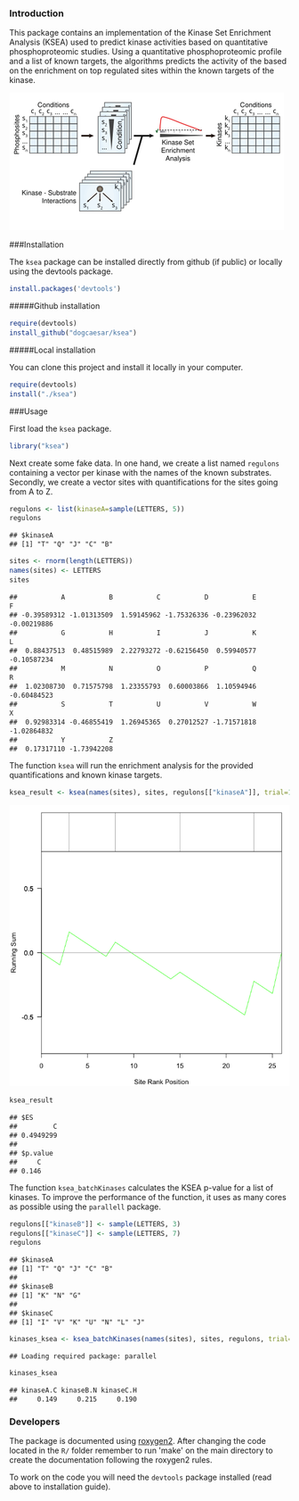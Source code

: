 ### Introduction

This package contains an implementation of the Kinase Set Enrichment Analysis (KSEA) used to predict kinase activities based on quantitative phosphoproteomic studies. Using a quantitative phosphoproteomic profile and a list of known targets, the algorithms predicts the activity of the based on the enrichment on top regulated sites within the known targets of the kinase.

![kinase](./kinase_GSEA.svg)

###Installation

The `ksea` package can be installed directly from github (if public) or locally using the devtools package.


```r
install.packages('devtools')
```

#####Github installation


```r
require(devtools)
install_github("dogcaesar/ksea")
```

#####Local installation

You can clone this project and install it locally in your computer.


```r
require(devtools)
install("./ksea")
```

###Usage

First load the `ksea` package.


```r
library("ksea")
```

Next create some fake data. In one hand, we create a list named `regulons` containing a vector per kinase with the names of the known substrates. Secondly, we create a vector sites with quantifications for the sites going from A to Z.


```r
regulons <- list(kinaseA=sample(LETTERS, 5))
regulons
```

```
## $kinaseA
## [1] "T" "Q" "J" "C" "B"
```

```r
sites <- rnorm(length(LETTERS))
names(sites) <- LETTERS
sites
```

```
##           A           B           C           D           E           F 
## -0.39589312 -1.01313509  1.59145962 -1.75326336 -0.23962032 -0.00219886 
##           G           H           I           J           K           L 
##  0.88437513  0.48515989  2.22793272 -0.62156450  0.59940577 -0.10587234 
##           M           N           O           P           Q           R 
##  1.02308730  0.71575798  1.23355793  0.60003866  1.10594946 -0.60484523 
##           S           T           U           V           W           X 
##  0.92983314 -0.46855419  1.26945365  0.27012527 -1.71571818 -1.02864832 
##           Y           Z 
##  0.17317110 -1.73942208
```

The function `ksea` will run the enrichment analysis for the provided quantifications and known kinase targets.


```r
ksea_result <- ksea(names(sites), sites, regulons[["kinaseA"]], trial=1000, significance = TRUE)
```

![plot of chunk ksea](figure/ksea-1.png) 

```r
ksea_result
```

```
## $ES
##         C 
## 0.4949299 
## 
## $p.value
##     C 
## 0.146
```

The function `ksea_batchKinases` calculates the KSEA p-value for a list of kinases. To improve the performance of the function, it uses as many cores as possible using the `parallell` package.


```r
regulons[["kinaseB"]] <- sample(LETTERS, 3)
regulons[["kinaseC"]] <- sample(LETTERS, 7)
regulons
```

```
## $kinaseA
## [1] "T" "Q" "J" "C" "B"
## 
## $kinaseB
## [1] "K" "N" "G"
## 
## $kinaseC
## [1] "I" "V" "K" "U" "N" "L" "J"
```

```r
kinases_ksea <- ksea_batchKinases(names(sites), sites, regulons, trial=1000)
```

```
## Loading required package: parallel
```

```r
kinases_ksea
```

```
## kinaseA.C kinaseB.N kinaseC.H 
##     0.149     0.215     0.190
```


### Developers

The package is documented using [roxygen2](http://cran.r-project.org/web/packages/roxygen2/index.html). After changing the code located in the `R/` folder remember to run 'make' on the main directory to create the documentation following the roxygen2 rules.

To work on the code you will need the `devtools` package installed (read above to installation guide).
